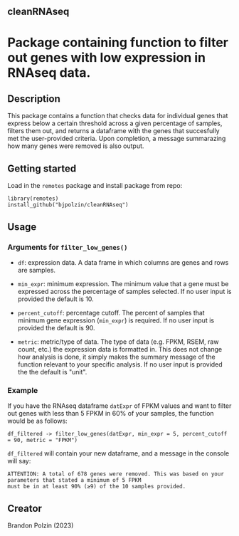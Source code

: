 ## cleanRNAseq

# Package containing function to filter out genes with low expression in RNAseq data.

## Description
This package contains a function that checks data for individual genes that express below a certain threshold across a given percentage of samples, filters them out, and returns a dataframe with the genes that succesfully met the user-provided criteria. Upon completion, a message summarazing how many genes were removed is also output.

## Getting started
Load in the `remotes` package and install package from repo:
```
library(remotes)
install_github("bjpolzin/cleanRNAseq")
```

## Usage
### Arguments for `filter_low_genes()`
* `df`: expression data. A data frame in which columns are genes and rows are samples.

* `min_expr`: minimum expression. The minimum value that a gene must be expressed across the percentage of samples selected. If no user input is provided the default is 10.

* `percent_cutoff`: percentage cutoff. The percent of samples that minimum gene expression (`min_expr`) is required. If no user input is provided the default is 90.

* `metric`: metric/type of data. The type of data (e.g. FPKM, RSEM, raw count, etc.) the expression data is formatted in. This does not change how analysis is done, it simply makes the summary message of the function relevant to your specific analysis. If no user input is provided the the default is "unit".

### Example
If you have the RNAseq dataframe `datExpr` of FPKM values and want to filter out genes with less than 5 FPKM in 60% of your samples, the function would be as follows:
```
df_filtered -> filter_low_genes(datExpr, min_expr = 5, percent_cutoff = 90, metric = "FPKM")
```

`df_filtered` will contain your new dataframe, and a message in the console will say:

```
ATTENTION: A total of 678 genes were removed. This was based on your parameters that stated a minimum of 5 FPKM 
must be in at least 90% (≥9) of the 10 samples provided.
```

## Creator
Brandon Polzin (2023)
